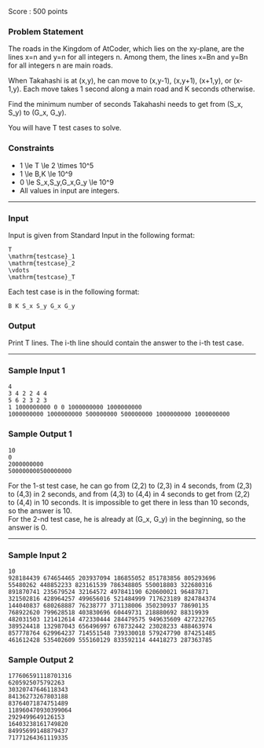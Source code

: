 Score : 500 points

### Problem Statement

The roads in the Kingdom of AtCoder, which lies on the xy-plane, are the lines x=n and y=n for all integers n.
Among them, the lines x=Bn and y=Bn for all integers n are main roads.

When Takahashi is at (x,y), he can move to (x,y-1), (x,y+1), (x+1,y), or (x-1,y).
Each move takes 1 second along a main road and K seconds otherwise.

Find the minimum number of seconds Takahashi needs to get from (S\_x, S\_y) to (G\_x, G\_y).

You will have T test cases to solve.

### Constraints

* 1 \le T \le 2 \times 10^5
* 1 \le B,K \le 10^9
* 0 \le S\_x,S\_y,G\_x,G\_y \le 10^9
* All values in input are integers.

---

### Input

Input is given from Standard Input in the following format:

```
T
\mathrm{testcase}_1
\mathrm{testcase}_2
\vdots
\mathrm{testcase}_T
```

Each test case is in the following format:

```
B K S_x S_y G_x G_y
```

### Output

Print T lines. The i-th line should contain the answer to the i-th test case.

---

### Sample Input 1

```
4
3 4 2 2 4 4
5 6 2 3 2 3
1 1000000000 0 0 1000000000 1000000000
1000000000 1000000000 500000000 500000000 1000000000 1000000000
```

### Sample Output 1

```
10
0
2000000000
500000000500000000
```

For the 1-st test case, he can go from (2,2) to (2,3) in 4 seconds, from (2,3) to (4,3) in 2 seconds, and from (4,3) to (4,4) in 4 seconds to get from (2,2) to (4,4) in 10 seconds. It is impossible to get there in less than 10 seconds, so the answer is 10.  
For the 2-nd test case, he is already at (G\_x, G\_y) in the beginning, so the answer is 0.

---

### Sample Input 2

```
10
928184439 674654465 203937094 186855052 851783856 805293696
55480262 448852233 823161539 786348805 550018803 322680316
891870741 235679524 32164572 497841190 620600021 96487871
321502816 428964257 499656016 521484999 717623189 824784374
144040837 680268887 76238777 371138006 350230937 78690135
768922620 799628518 403830696 60449731 218880692 88319939
482031503 121412614 472330444 284479575 949635609 427232765
389524418 132987043 656496997 678732442 23028233 488463974
857778764 629964237 714551548 739330018 579247790 874251485
461612428 535402609 555160129 833592114 44418273 287363785
```

### Sample Output 2

```
177606591118701316
6205925075792263
30320747646118343
84136273267803188
83764071874751489
118960470930399064
2929499649126153
16403238161749820
84995699148879437
71771264361119335
```